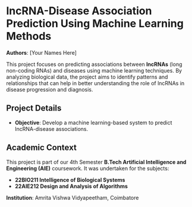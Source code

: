 # lncRNA-Disease Association Prediction Using Machine Learning Methods

**Authors**: [Your Names Here]

This project focuses on predicting associations between **lncRNAs** (long non-coding RNAs) and diseases using machine learning techniques. By analyzing biological data, the project aims to identify patterns and relationships that can help in better understanding the role of lncRNAs in disease progression and diagnosis.

## Project Details

- **Objective**: Develop a machine learning-based system to predict lncRNA-disease associations.

## Academic Context

This project is part of our 4th Semester **B.Tech Artificial Intelligence and Engineering (AIE)** coursework. It was undertaken for the subjects:

- **22BIO211 Intelligence of Biological Systems**
- **22AIE212 Design and Analysis of Algorithms**

**Institution**: Amrita Vishwa Vidyapeetham, Coimbatore
